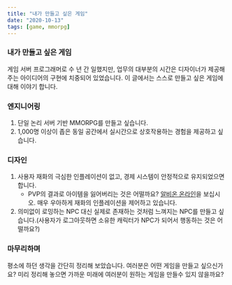 ```yaml
---
title: "내가 만들고 싶은 게임"
date: "2020-10-13"
tags: [game, mmorpg]
---
```


### 내가 만들고 싶은 게임

게임 서버 프로그래머로 수 년 간 일했지만, 업무의 대부분의 시간은 디자이너가 제공해 주는 아이디어의 구현에 치중되어 있었습니다. 이 글에서는 스스로 만들고 싶은 게임에 대해 이야기 합니다.

<!--more-->

### 엔지니어링

1. 단일 논리 서버 기반 MMORPG를 만들고 싶습니다.
2. 1,000명 이상이 좁은 동일 공간에서 실시간으로 상호작용하는 경험을 제공하고 싶습니다.

### 디자인

1. 사용자 재화의 극심한 인플레이션이 없고, 경제 시스템이 안정적으로 유지되었으면 합니다.
	- PVP의 결과로 아이템을 잃어버리는 것은 어떨까요? [알비온 온라인](https://albiononline.com/)을 보십시오. 매우 우아하게 재화의 인플레이션을 제어하고 있습니다.
2. 의미없이 로밍하는 NPC 대신 실제로 존재하는 것처럼 느껴지는 NPC를 만들고 싶습니다.(사용자가 로그아웃하면 소유한 캐릭터가 NPC가 되어서 행동하는 것은 어떨까요?)

### 마무리하며

평소에 하던 생각을 간단히 정리해 보았습니다. 여러분은 어떤 게임을 만들고 싶으신가요? 미리 정리해 놓으면 가까운 미래에 여러분이 원하는 게임을 만들수 있지 않을까요?
